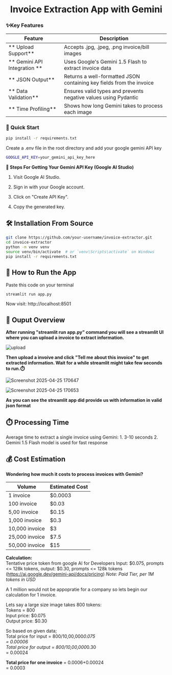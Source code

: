 <h1 align = "center">Invoice Extraction App with Gemini</h1>

<h3>✨Key Features</h3>
	
| Feature | Description |
|---------|-------------|
| ** Upload Support** | Accepts .jpg, .jpeg, .png invoice/bill images |
| ** Gemini API Integration **|Uses Google's Gemini 1.5 Flash to extract invoice data |
| ** JSON Output** |Returns a well-formatted JSON containing key fields from the invoice |
| ** Data Validation** | Ensures valid types and prevents negative values using Pydantic |
|**  Time Profiling** | Shows how long Gemini takes to process each image|

<h3>🚀 Quick Start</h3>

```bash
pip install -r requirements.txt
```
Create a .env file in the root directory and add your google gemini API key
```bash
GOOGLE_API_KEY=your_gemini_api_key_here
```
**🔑 Steps For Getting Your Gemini API Key (Google AI Studio)**

1. Visit Google AI Studio.

2. Sign in with your Google account.

3. Click on "Create API Key".

4. Copy the generated key.

<h2>🛠️ Installation From Source</h2>

```bash
git clone https://github.com/your-username/invoice-extractor.git
cd invoice-extractor
python -m venv venv
source venv/bin/activate  # or `venv\Scripts\activate` on Windows
pip install -r requirements.txt
```

<h2>🧪 How to Run the App</h2>
Paste this code on your terminal

```bash
streamlit run app.py
```
Now visit:  http://localhost:8501

<h2>📄 Ouput Overview</h2>

**After running "streamlit run app.py" command you will see a streamlit UI where you can upload a invoice to extract information.**

![upload](https://github.com/user-attachments/assets/53ddf299-230b-48b7-85f0-44bf3a758c04)

**Then upload a invoive and click "Tell me about this invoice" to get extracted information. Wait for a while streamlit might take few seconds to run.⏱️**

![Screenshot 2025-04-25 170647](https://github.com/user-attachments/assets/f2316ec9-fb65-4a74-b451-ef9bf1219f59)

![Screenshot 2025-04-25 170653](https://github.com/user-attachments/assets/a23515ca-4d51-40e0-b375-16971a0831ad)

**As you can see the streamlit app did provide us with information in valid json format**

<h2>⏱️ Processing Time</h2>
Average time to extract a single invoice using Gemini:
1. 3-10 seconds
2. Gemini 1.5 Flash model is used for fast response

<h2>💰 Cost Estimation</h2>

**Wondering how much it costs to process invoices with Gemini?** 

| **Volume** | **Estimated Cost** |
|---------|-------------|
| 1 invoice |  $0.0003 |
| 100 invoice| $0.03 |
| 5,00 invoice| $0.15 |
| 1,000 invoice| $0.3 |
| 10,000 invoice| $3 |
| 25,000 invoice| $7.5 |
| 50,000 invoice| $15 |

**Calculation:** <br> 
Tentative price token from google AI for Developers Input: $0.075, prompts <= 128k tokens, output: $0.30, prompts <= 128k tokens
 (https://ai.google.dev/gemini-api/docs/pricing)
<em>Note: Paid Tier, per 1M tokens in USD</em>

A 1 million would not be appopratie for a company so lets begin our calculation for 1 invoice. 

<p>
Lets say a large size image takes 800 tokens: <br>
Tokens = 800 <br>
Input price: $0.075 <br>
Output price: $0.30 <br> 

So based on given data; <br>
Total price for input  = 800/10,00,000*0.075<br> 
			= 0.00006 <br>
Total price for output = 800/10,00,000*0.30 <br>
			= 0.00024 <br> 

**Total price for one invoice** = 0.0006+0.00024  <br>
				= 0.0003


</p>







